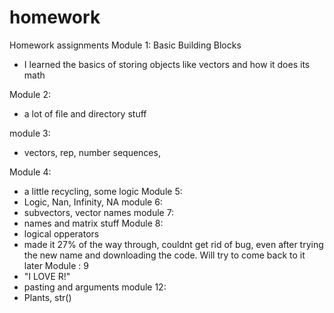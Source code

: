 # homework
Homework assignments
Module 1: Basic Building Blocks
- I learned the basics of storing objects like vectors and how it does its math

Module 2:
- a lot of file and directory stuff

module 3:
- vectors, rep, number sequences,  

Module 4:
- a little recycling, some logic
Module 5:
- Logic, Nan, Infinity, NA
module 6:
- subvectors, vector names 
module 7:
- names and matrix stuff
Module 8: 
- logical opperators
- made it 27% of the way through, couldnt get rid of bug, even after trying the 
new name and downloading the code. Will try to come back to it later
Module : 9
- "I LOVE R!"
- pasting and arguments 
module 12:
- Plants, str()